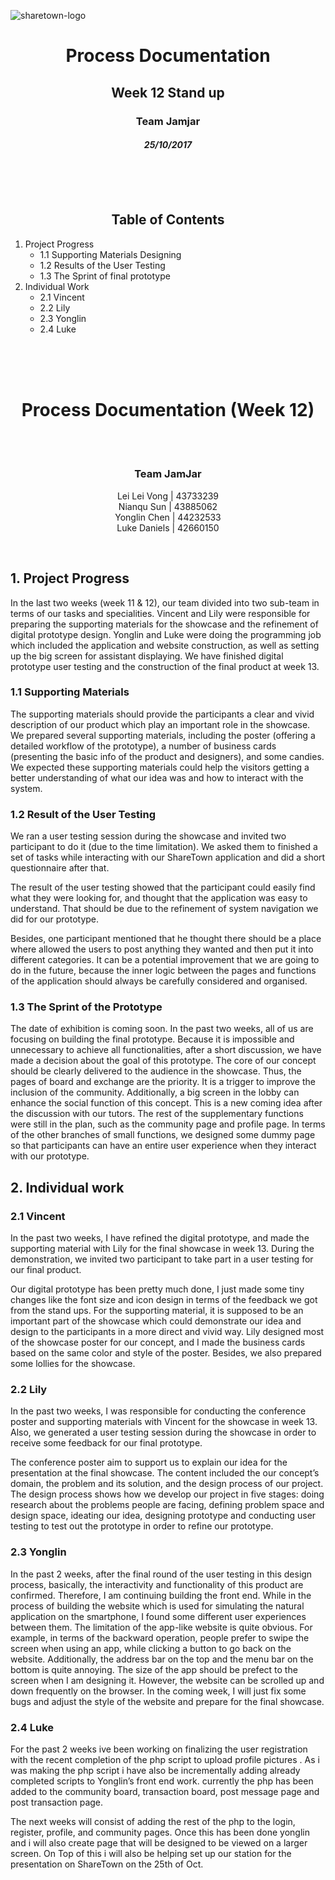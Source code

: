 ![sharetown-logo](https://user-images.githubusercontent.com/25241670/29955215-7b4b0072-8f21-11e7-9107-40643d0aad1b.png)

<h1 align="center">Process Documentation</h1>

<h2 align="center">Week 12 Stand up</h2>
<h3 align="center">Team Jamjar</h3>
<h4 align="center"><i>25/10/2017</i></h4>

<br/><br/><br/>
<h2 align="center">Table of Contents</h2>


1. Project Progress	
   * 1.1 Supporting Materials Designing
   * 1.2 Results of the User Testing
   * 1.3 The Sprint of final prototype
2. Individual Work	
   * 2.1 Vincent	
   * 2.2 Lily
   * 2.3 Yonglin	
   * 2.4 Luke	
	
<br><br><br>
<h1 align="center">Process Documentation (Week 12)</h1>
<br/><br/>

<h3 align="center">Team JamJar</h3>
<p align="center">
Lei Lei Vong | 43733239<br/>
Nianqu Sun | 43885062<br/> 
Yonglin Chen | 44232533<br/> 
Luke Daniels | 42660150<br/> 
</p>
<br/>

## 1. Project Progress
In the last two weeks (week 11 & 12), our team divided into two sub-team in terms of our tasks and specialities. Vincent and Lily were responsible for preparing the supporting materials for the showcase and the refinement of digital prototype design. Yonglin and Luke were doing the programming job which included the application and website construction, as well as setting up the big screen for assistant displaying. We have finished digital prototype user testing and the construction of the final product at week 13.  
### 1.1 Supporting Materials
The supporting materials should provide the participants a clear and vivid description of our product which play an important role in the showcase. We prepared several supporting materials, including the poster (offering a detailed workflow of the prototype), a number of business cards (presenting the basic info of the product and designers), and some candies. We expected these supporting materials could help the visitors getting a better understanding of what our idea was and how to interact with the system. 
### 1.2 Result of the User Testing
We ran a user testing session during the showcase and invited two participant to do it (due to the time limitation). We asked them to finished a set of tasks while interacting with our ShareTown application and did a short questionnaire after that. 

The result of the user testing showed that the participant could easily find what they were looking for, and thought that the application was easy to understand. That should be due to the refinement of system navigation we did for our prototype. 

Besides, one participant mentioned that he thought there should be a place where allowed the users to post anything they wanted and then put it into different categories. It can be a potential improvement that we are going to do in the future, because the inner logic between the pages and functions of the application should always be carefully considered and organised. 

### 1.3 The Sprint of the Prototype
The date of exhibition is coming soon. In the past two weeks, all of us are focusing on building the final prototype. Because it is impossible and unnecessary to achieve all functionalities, after a short discussion, we have made a decision about the goal of this prototype. The core of our concept should be clearly delivered to the audience in the showcase. Thus, the pages of board and exchange are the priority. It is a trigger to improve the inclusion of the community. Additionally, a big screen in the lobby can enhance the social function of this concept. This is a new coming idea after the discussion with our tutors. The rest of the supplementary functions were still in the plan, such as the community page and profile page. In terms of the other branches of small functions, we designed some dummy page so that participants can have an entire user experience when they interact with our prototype.

## 2. Individual work
### 2.1 Vincent
In the past two weeks, I have refined the digital prototype, and made the supporting material with Lily for the final showcase in week 13. During the demonstration, we invited two participant to take part in a user testing for our final product. 

Our digital prototype has been pretty much done, I just made some tiny changes like the font size and icon design in terms of the feedback we got from the stand ups. For the supporting material, it is supposed to be an important part of the showcase which could demonstrate our idea and design to the participants in a more direct and vivid way. Lily designed most of the showcase poster for our concept, and I made the business cards based on the same color and style of the poster. Besides, we also prepared some lollies for the showcase.



### 2.2 Lily
In the past two weeks, I was responsible for conducting the conference poster and supporting materials with Vincent for the showcase in week 13. Also, we generated a user testing session during the showcase in order to receive some feedback for our final prototype.

The conference poster aim to support us to explain our idea for the presentation at the final showcase. The content included the our concept’s domain, the problem and its solution, and the design process of our project. The design process shows how we develop our project in five stages: doing research about the problems people are facing, defining problem space and design space, ideating our idea, designing prototype and conducting user testing to test out the prototype in order to refine our prototype.

### 2.3 Yonglin
In the past 2 weeks, after the final round of the user testing in this design process, basically, the interactivity and functionality of this product are confirmed. Therefore, I am continuing building the front end. While in the process of building the website which is used for simulating the natural application on the smartphone, I found some different user experiences between them. The limitation of the app-like website is quite obvious. For example, in terms of the backward operation, people prefer to swipe the screen when using an app, while clicking a button to go back on the website. Additionally, the address bar on the top and the menu bar on the bottom is quite annoying. The size of the app should be prefect to the screen when I am designing it. However, the website can be scrolled up and down frequently on the browser. In the coming week, I will just fix some bugs and adjust the style of the website and prepare for the final showcase.
### 2.4 Luke
For the past 2 weeks ive been working on finalizing the user registration with the recent completion of the php script to upload profile pictures . As i was making the php script i have also be incrementally adding already completed scripts to Yonglin’s front end work. currently the php has been added to the community board, transaction board, post message page and post transaction page.

The next weeks will consist of adding the rest of the php to the login, register, profile, and community pages. Once this has been done yonglin and i will also create page that will be designed to be viewed on a larger screen. On Top of this i will also be helping set up our station for the presentation on ShareTown on the 25th of Oct.






